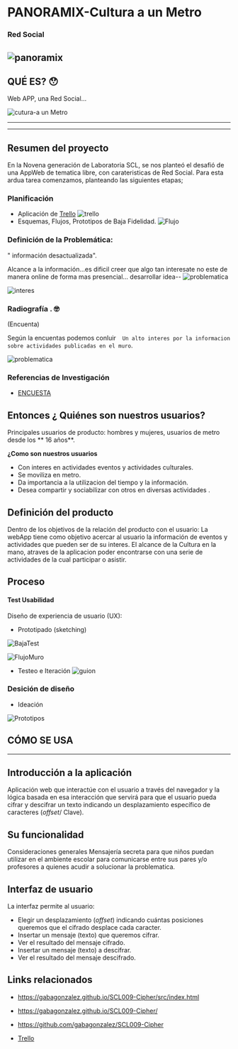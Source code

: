 # PANORAMIX-Cultura a un Metro
### Red Social
![panoramix](https://i.ibb.co/S7cdXMp/logoP.png)
----------------------------------------
QUÉ ES? &#128559;
-----------------------
Web APP, una Red Social...


![cutura-a un Metro](https://i.ibb.co/txv8PGf/logometrr.jpghttps://i0.wp.com/matematicascercanas.com/wp-content/uploads/2015/07/prefecto-romano.jpg?w=503&ssl=1)



------------------------------------------
-------------------------------------------
## Resumen del proyecto
En la Novena generación de Laboratoria SCL, se nos planteó el desafió de una AppWeb de tematica libre, con carateristicas de Red Social. Para esta ardua tarea comenzamos, planteando las siguientes etapas;


### Planificación
- Aplicación de [Trello](https://trello.com/b/Tdu8ckMI/red-social)
![trello](https://i.ibb.co/8XgNBfv/trello.jpg)
- Esquemas, Flujos, Prototipos de Baja Fidelidad.
![Flujo](https://i.ibb.co/nPRv08v/daily-red.jpg)

### Definición de la Problemática:
" información desactualizada".

Alcance a la información...es dificil creer que algo tan interesate no este de manera online de forma mas presencial...
desarrollar idea--
![problematica](https://i.ibb.co/NnMwkHk/Encuesta-no-leido.jpg)

![interes](https://i.ibb.co/kyZBRJj/Encuesta-interes-fomentar-la-informacion.jpg)
### Radiografía . &#129299;
(Encuenta)

Según la encuentas podemos conluir`  Un alto interes por la informacion sobre actividades publicadas en el muro`.


![problematica](https://i.ibb.co/NnMwkHk/Encuesta-no-leido.jpg)

### Referencias de Investigación 

- [ENCUESTA](https://docs.google.com/forms/d/e/1FAIpQLSdXj_esE7IA30MW34tuCGryvD8LTsDHrUIj-7m5ECfOqIhsfw/viewform )



## Entonces ¿ Quiénes son nuestros usuarios? 

Principales usuarios de producto: hombres y mujeres, usuarios de metro  desde los ** 16 años**.

**¿Como son nuestros usuarios**
- Con interes en actividades eventos y actividades culturales.
- Se moviliza en metro.
- Da importancia a la utilizacion del tiempo y la información.
- Desea compartir y sociabilizar con otros en diversas actividades .


## Definición del producto
Dentro de los objetivos de la relación del producto con el usuario: 
La webApp tiene como objetivo acercar al usuario la información de eventos y actividades que pueden ser de su interes.
El alcance de la Cultura en la mano, atraves de la aplicacion poder encontrarse con una serie de actividades de la cual participar o asistir.


## Proceso

#### Test Usabilidad
Diseño de experiencia de usuario (UX):


- Prototipado (sketching)


![BajaTest](https://i.ibb.co/5nBZvnh/esquemasflujoregistre.jpg)



![FlujoMuro](https://i.ibb.co/ThCQYjw/flujomuro.jpg)


- Testeo e Iteración
![guion](guion.jpg)

### Desición de diseño

- Ideación


![Prototipos](Prototipos.png)







## CÓMO SE USA
-----------------------------------------
## Introducción a la aplicación
Aplicación web que interactúe con el usuario a través del navegador y la lógica basada en esa interacción que servirá para que el usuario pueda cifrar y descifrar un texto indicando un desplazamiento específico de caracteres (_offset_/ Clave).


## Su funcionalidad 
Consideraciones generales
Mensajería secreta para que niños puedan utilizar en el ambiente escolar para comunicarse entre sus pares y/o profesores a quienes acudir a solucionar la problematica.

## Interfaz de usuario



La interfaz permite al usuario:
- Elegir un desplazamiento (_offset_) indicando cuántas posiciones queremos que el cifrado desplace cada caracter.
- Insertar un mensaje (texto) que queremos cifrar.
- Ver el resultado del mensaje cifrado.
- Insertar un mensaje (texto) a descifrar.
- Ver el resultado del mensaje descifrado.


## Links relacionados
- https://gabagonzalez.github.io/SCL009-Cipher/src/index.html


- https://gabagonzalez.github.io/SCL009-Cipher/

- https://github.com/gabagonzalez/SCL009-Cipher

- [Trello](https://trello.com/b/Tdu8ckMI/red-social)

